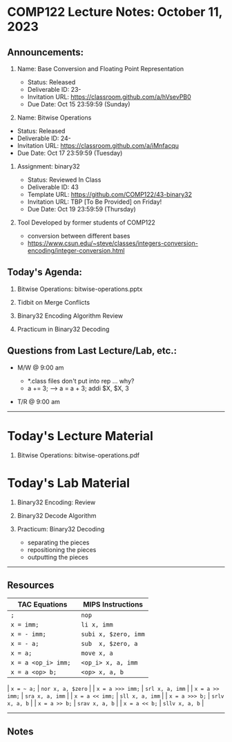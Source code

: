 # COMP122 Lecture Notes: October 11, 2023

## Announcements:

1. Name: Base Conversion and Floating Point Representation
   - Status: Released
   - Deliverable ID: 23-
   - Invitation URL: https://classroom.github.com/a/hVsevPB0
   - Due Date: Oct 15 23:59:59 (Sunday)
 
 1. Name: Bitwise Operations
   - Status: Released
   - Deliverable ID: 24-
   - Invitation URL: https://classroom.github.com/a/iMnfacqu
   - Due Date: Oct 17 23:59:59 (Tuesday)

1. Assignment: binary32 
   - Status: Reviewed In Class
   - Deliverable ID: 43
   - Template URL: https://github.com/COMP122/43-binary32
   - Invitation URL: TBP [To Be Provided] on Friday!
   - Due Date: Oct 19 23:59:59 (Thursday)

1. Tool Developed by former students of COMP122
   - conversion between different bases
   - https://www.csun.edu/~steve/classes/integers-conversion-encoding/integer-conversion.html

      
## Today's Agenda:
   1. Bitwise Operations: bitwise-operations.pptx 
   1. Tidbit on Merge Conflicts

   1. Binary32 Encoding Algorithm Review

   1. Practicum in Binary32 Decoding


## Questions from Last Lecture/Lab, etc.:
   * M/W @ 9:00 am
     - \*.class files don't put into rep ... why?
     - a += 3;  -->  a = a + 3;  addi $X, $X, 3

   * T/R @ 9:00 am


---
# Today's Lecture Material
  1. Bitwise Operations: bitwise-operations.pdf


# Today's Lab Material
  1. Binary32 Encoding: Review

  1. Binary32 Decode Algorithm

  1. Practicum: Binary32 Decoding
     - separating the pieces
     - repositioning the pieces
     - outputting the pieces

---
## Resources


   | TAC Equations                 | MIPS Instructions         |
   |-------------------------------|---------------------------|
   | `;`                           | `nop`                     |
   | `x = imm;`                    | `li x, imm`               |
   | `x = - imm;`                  | `subi x, $zero, imm`      |
   | `x = - a;`                    | `sub  x, $zero, a`        |
   | `x = a;`                      | `move x, a`               |
   | `x = a <op_i> imm; `          | `<op_i> x, a, imm`        |
   | `x = a <op> b;`               | `<op> x, a, b`            |

      
   | `x = ~ a;`                    | `nor x, a, $zero`         |
   | `x = a >>> imm;`              | `srl x, a, imm`           |
   | `x = a >> imm;`               | `sra x, a, imm`           |
   | `x = a << imm;`               | `sll x, a, imm`           |
   | `x = a >>> b;`                | `srlv x, a, b`            |
   | `x = a >> b;`                 | `srav x, a, b`            |
   | `x = a << b;`                 | `sllv x, a, b`            |


---
<!-- This section for student's to place their own notes. -->
<!-- This section will not be updated by the Professor.   -->

## Notes  


